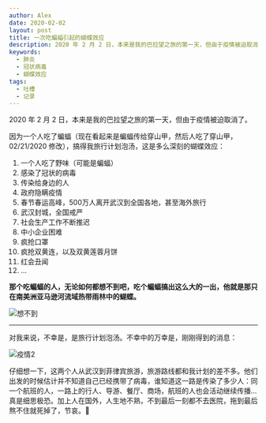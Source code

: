```yaml
---
author: Alex
date: 2020-02-02
layout: post
title: 一次吃蝙蝠引起的蝴蝶效应
description: 2020 年 2 月 2 日，本来是我的巴拉望之旅的第一天，但由于疫情被迫取消了。
keywords: 
  - 肺炎
  - 冠状病毒
  - 蝴蝶效应
tags: 
  - 吐槽
  - 记录
---
```


2020 年 2 月 2 日，本来是我的巴拉望之旅的第一天，但由于疫情被迫取消了。

因为一个人吃了蝙蝠（现在看起来是蝙蝠传给穿山甲，然后人吃了穿山甲，02/21/2020 修改），搞得我旅行计划泡汤，这是多么深刻的蝴蝶效应：

1. 一个人吃了野味（可能是蝙蝠）
2. 感染了冠状的病毒
3. 传染给身边的人
4. 政府隐瞒疫情
5. 春节春运高峰，500万人离开武汉到全国各地，甚至海外旅行
6. 武汉封城，全国戒严
7. 社会生产工作不断推迟
8. 中小企业困难
9. 疯抢口罩
10. 疯抢双黄连，以及双黄莲蓉月饼
11. 红会丑闻
12. ...

**那个吃蝙蝠的人，无论如何都想不到吧，吃个蝙蝠搞出这么大的一出，他就是那只在南美洲亚马逊河流域热带雨林中的蝴蝶。**

![想不到](/assets/stickers/xiangbudao.jpg)

----

对我来说，不幸是，是旅行计划泡汤。不幸中的万幸是，刚刚得到的消息：

![疫情2](/assets/images/2020-02-02/virus2.jpg)

仔细想一下，这两个人从武汉到菲律宾旅游，旅游路线都和我计划的差不多。他们出发的时候估计并不知道自己已经携带了病毒，谁知道这一路是传染了多少人：同一个航班的人，一路上的行人、导游、餐厅、商场，航班的人也会活动继续传播...真是细思极恐。加上人在国外，人生地不熟，不到最后一刻都不去医院，拖到最后熬不住就死掉了，节哀。🙏

